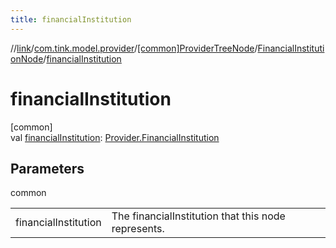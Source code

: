```yaml
---
title: financialInstitution
---
```

//[link](../../../../index.html)/[com.tink.model.provider](../../index.html)/[[common]ProviderTreeNode](../index.html)/[FinancialInstitutionNode](index.html)/[financialInstitution](financial-institution.html)



# financialInstitution



[common]\
val [financialInstitution](financial-institution.html): [Provider.FinancialInstitution](../../[common]-provider/-financial-institution/index.html)



## Parameters


common

| | |
|---|---|
| financialInstitution | The financialInstitution that this node represents. |





